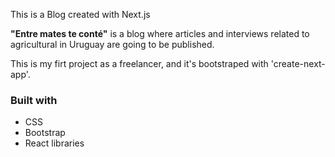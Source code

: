 This is a Blog created with Next.js

**"Entre mates te conté"** is a blog where articles and interviews related to agricultural in Uruguay are going to be published.

This is my firt project as a freelancer, and it's bootstraped with 'create-next-app'.

### Built with
- CSS
- Bootstrap
- React libraries